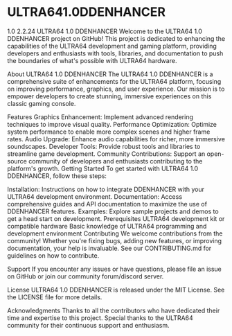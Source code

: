 # ULTRA641.0DDENHANCER
1.0 2.2.24
ULTRA64 1.0 DDENHANCER
Welcome to the ULTRA64 1.0 DDENHANCER project on GitHub! This project is dedicated to enhancing the capabilities of the ULTRA64 development and gaming platform, providing developers and enthusiasts with tools, libraries, and documentation to push the boundaries of what's possible with ULTRA64 hardware.

About ULTRA64 1.0 DDENHANCER
The ULTRA64 1.0 DDENHANCER is a comprehensive suite of enhancements for the ULTRA64 platform, focusing on improving performance, graphics, and user experience. Our mission is to empower developers to create stunning, immersive experiences on this classic gaming console.

Features
Graphics Enhancement: Implement advanced rendering techniques to improve visual quality.
Performance Optimization: Optimize system performance to enable more complex scenes and higher frame rates.
Audio Upgrade: Enhance audio capabilities for richer, more immersive soundscapes.
Developer Tools: Provide robust tools and libraries to streamline game development.
Community Contributions: Support an open-source community of developers and enthusiasts contributing to the platform's growth.
Getting Started
To get started with ULTRA64 1.0 DDENHANCER, follow these steps:

Installation: Instructions on how to integrate DDENHANCER with your ULTRA64 development environment.
Documentation: Access comprehensive guides and API documentation to maximize the use of DDENHANCER features.
Examples: Explore sample projects and demos to get a head start on development.
Prerequisites
ULTRA64 development kit or compatible hardware
Basic knowledge of ULTRA64 programming and development environment
Contributing
We welcome contributions from the community! Whether you're fixing bugs, adding new features, or improving documentation, your help is invaluable. See our CONTRIBUTING.md for guidelines on how to contribute.

Support
If you encounter any issues or have questions, please file an issue on GitHub or join our community forum/discord server.

License
ULTRA64 1.0 DDENHANCER is released under the MIT License. See the LICENSE file for more details.

Acknowledgments
Thanks to all the contributors who have dedicated their time and expertise to this project.
Special thanks to the ULTRA64 community for their continuous support and enthusiasm.
